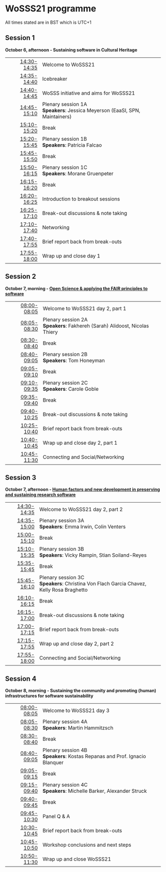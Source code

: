 # WoSSS21 programme
All times stated are in BST which is UTC+1
## Session 1
**October 6, afternoon - Sustaining software in Cultural Heritage**

|   |   |
|--:|---|
| [14:30-14:35](https://arewemeetingyet.com/London/2021-10-06/14:30)| Welcome to WoSSS21 |
| [14:35-14:40](https://arewemeetingyet.com/London/2021-10-06/14:35)| Icebreaker |
| [14:40-14:45](https://arewemeetingyet.com/London/2021-10-06/14:40)| WoSSS initiative and aims for WoSSS21  |
| [14:45-15:10](https://arewemeetingyet.com/London/2021-10-06/14:45)| Plenary session 1A<br> **Speakers**: Jessica Meyerson (EaaSI, SPN, Maintainers) |
| [15:10-15:20](https://arewemeetingyet.com/London/2021-10-06/15:10)| Break |
| [15:20-15:45](https://arewemeetingyet.com/London/2021-10-06/15:20)| Plenary session 1B<br> **Speakers**: Patricia Falcao |
| [15:45-15:50](https://arewemeetingyet.com/London/2021-10-06/15:45)| Break  |
| [15:50-16:15](https://arewemeetingyet.com/London/2021-10-06/15:50)| Plenary session 1C<br> **Speakers**: Morane Gruenpeter |
| [16:15-16:20](https://arewemeetingyet.com/London/2021-10-06/16:15)| Break  |
| [16:20-16:25](https://arewemeetingyet.com/London/2021-10-06/16:20)| Introduction to breakout sessions  |
| [16:25-17:10](https://arewemeetingyet.com/London/2021-10-06/16:25)| Break-out discussions & note taking |
| [17:10-17:40](https://arewemeetingyet.com/London/2021-10-06/17:10)| Networking |
| [17:40-17:55](https://arewemeetingyet.com/London/2021-10-06/17:40)| Brief report back from break-outs |
| [17:55-18:00](https://arewemeetingyet.com/London/2021-10-06/17:55)| Wrap up and close day 1 |

## Session 2
**October 7, morning - [Open Science & applying the FAIR principles to software](/wosss21/abstracts#session-2)**

|   |   |
|--:|---|
| [08:00-08:05](https://arewemeetingyet.com/London/2021-10-06/08:00)| Welcome to WoSSS21 day 2, part 1 |
| [08:05-08:30](https://arewemeetingyet.com/London/2021-10-06/08:05)| Plenary session 2A<br> **Speakers**: Fakhereh (Sarah) Alidoost, Nicolas Thiery |
| [08:30-08:40](https://arewemeetingyet.com/London/2021-10-06/08:30)| Break |
| [08:40-09:05](https://arewemeetingyet.com/London/2021-10-06/08:40)| Plenary session 2B<br> **Speakers**: Tom Honeyman |
| [09:05-09:10](https://arewemeetingyet.com/London/2021-10-06/09:05)| Break  |
| [09:10-09:35](https://arewemeetingyet.com/London/2021-10-06/09:10)| Plenary session 2C<br> **Speakers**: Carole Goble |
| [09:35-09:40](https://arewemeetingyet.com/London/2021-10-06/09:35)| Break  |
| [09:40-10:25](https://arewemeetingyet.com/London/2021-10-06/09:40)| Break-out discussions & note taking |
| [10:25-10:40](https://arewemeetingyet.com/London/2021-10-06/10:25)| Brief report back from break-outs |
| [10:40-10:45](https://arewemeetingyet.com/London/2021-10-06/10:40)| Wrap up and close day 2, part 1 |
| [10:45-11:30](https://arewemeetingyet.com/London/2021-10-06/10:45)| Connecting and Social/Networking |

## Session 3
**October 7, afternoon - [Human factors and new development in preserving and sustaining research software](/wosss21/abstracts#session-3)**

|   |   |
|--:|---|
| [14:30-14:35](https://arewemeetingyet.com/London/2021-10-06/14:30)| Welcome to WoSSS21 day 2, part 2 |
| [14:35-15:00](https://arewemeetingyet.com/London/2021-10-06/14:35)| Plenary session 3A<br> **Speakers**: Emma Irwin, Colin Venters |
| [15:00-15:10](https://arewemeetingyet.com/London/2021-10-06/15:00)| Break |
| [15:10-15:35](https://arewemeetingyet.com/London/2021-10-06/15:10)| Plenary session 3B<br> **Speakers**: Vicky Rampin, Stian Soiland-Reyes |
| [15:35-15:45](https://arewemeetingyet.com/London/2021-10-06/15:35)| Break  |
| [15:45-16:10](https://arewemeetingyet.com/London/2021-10-06/15:45)| Plenary session 3C<br> **Speakers**: Christina Von Flach Garcia Chavez, Kelly Rosa Braghetto |
| [16:10-16:15](https://arewemeetingyet.com/London/2021-10-06/16:10)| Break  |
| [16:15-17:00](https://arewemeetingyet.com/London/2021-10-06/16:15)| Break-out discussions & note taking |
| [17:00-17:15](https://arewemeetingyet.com/London/2021-10-06/17:00)| Brief report back from break-outs |
| [17:15-17:55](https://arewemeetingyet.com/London/2021-10-06/17:15)| Wrap up and close day 2, part 2 |
| [17:55-18:00](https://arewemeetingyet.com/London/2021-10-06/17:55)| Connecting and Social/Networking |

## Session 4
**October 8, morning - Sustaining the community and promoting (human) infrastructures for software sustainability**

|   |   |
|--:|---|
| [08:00-08:05](https://arewemeetingyet.com/London/2021-10-06/08:00)| Welcome to WoSSS21 day 3 |
| [08:05-08:30](https://arewemeetingyet.com/London/2021-10-06/08:05)| Plenary session 4A<br> **Speakers**: Martin Hammitzsch |
| [08:30-08:40](https://arewemeetingyet.com/London/2021-10-06/08:30)| Break |
| [08:40-09:05](https://arewemeetingyet.com/London/2021-10-06/08:40)| Plenary session 4B<br> **Speakers**: Kostas Repanas and Prof. Ignacio Blanquer |
| [09:05-09:15](https://arewemeetingyet.com/London/2021-10-06/09:05)| Break  |
| [09:15-09:40](https://arewemeetingyet.com/London/2021-10-06/09:15)| Plenary session 4C<br> **Speakers**: Michelle Barker, Alexander Struck |
| [09:40-09:45](https://arewemeetingyet.com/London/2021-10-06/09:40)| Break  |
| [09:45-10:30](https://arewemeetingyet.com/London/2021-10-06/09:45)| Panel Q & A |
| [10:30-10:45](https://arewemeetingyet.com/London/2021-10-06/10:30)| Brief report back from break-outs |
| [10:45-10:50](https://arewemeetingyet.com/London/2021-10-06/10:45)| Workshop conclusions and next steps |
| [10:50-11:30](https://arewemeetingyet.com/London/2021-10-06/10:50)| Wrap up and close WoSSS21 |

<schedule/>
